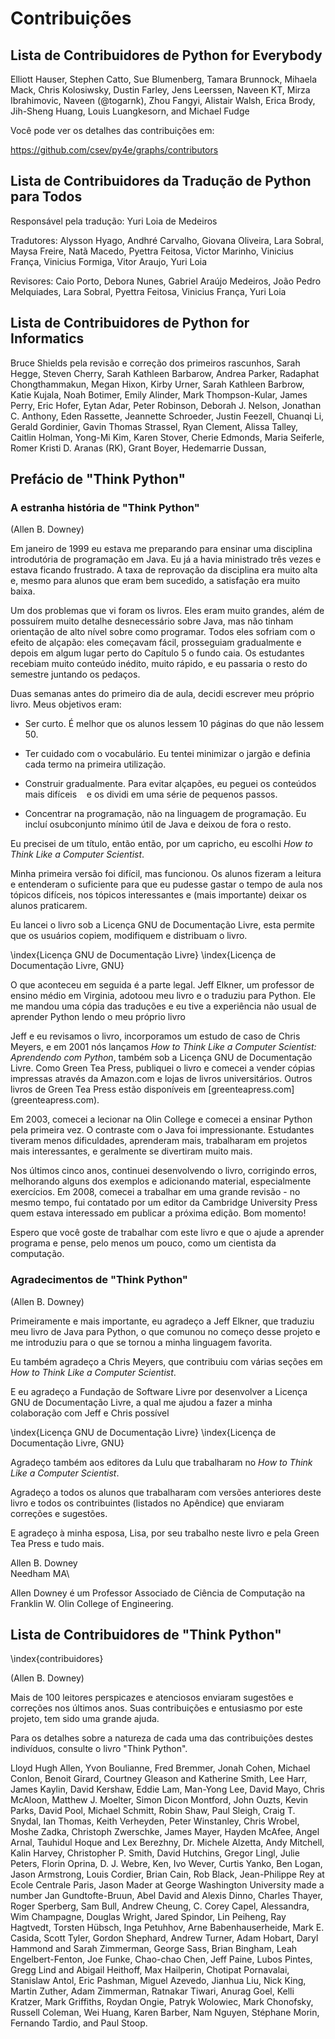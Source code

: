 
Contribuições
=============

Lista de Contribuidores de Python for Everybody 
-------------------------------------------

Elliott Hauser,
Stephen Catto,
Sue Blumenberg,
Tamara Brunnock,
Mihaela Mack,
Chris Kolosiwsky,
Dustin Farley,
Jens Leerssen,
Naveen KT,
Mirza Ibrahimovic,
Naveen (@togarnk),
Zhou Fangyi,
Alistair Walsh,
Erica Brody,
Jih-Sheng Huang,
Louis Luangkesorn,
and
Michael Fudge

Você pode ver os detalhes das contribuições em:

https://github.com/csev/py4e/graphs/contributors

Lista de Contribuidores da Tradução de Python para Todos 
-------------------------------------------

Responsável pela tradução: Yuri Loia de Medeiros

Tradutores: Alysson Hyago, Andhré Carvalho, Giovana Oliveira, Lara Sobral, Maysa Freire, Natã Macedo, Pyettra Feitosa,  Victor Marinho, Vinicius França, Vinicius Formiga, Vitor Araujo, Yuri Loia

Revisores: Caio Porto, Debora Nunes, Gabriel Araújo Medeiros, João Pedro Melquiades, Lara Sobral, Pyettra Feitosa, Vinicius França, Yuri Loia


Lista de Contribuidores de Python for Informatics 
-------------------------------------------

Bruce Shields pela revisão e correção dos primeiros rascunhos, Sarah Hegge, Steven Cherry,
Sarah Kathleen Barbarow, Andrea Parker, Radaphat Chongthammakun, Megan
Hixon, Kirby Urner, Sarah Kathleen Barbrow, Katie Kujala, Noah Botimer,
Emily Alinder, Mark Thompson-Kular, James Perry, Eric Hofer, Eytan Adar,
Peter Robinson, Deborah J. Nelson, Jonathan C. Anthony, Eden Rassette,
Jeannette Schroeder, Justin Feezell, Chuanqi Li, Gerald Gordinier, Gavin
Thomas Strassel, Ryan Clement, Alissa Talley, Caitlin Holman, Yong-Mi
Kim, Karen Stover, Cherie Edmonds, Maria Seiferle, Romer Kristi D.
Aranas (RK), Grant Boyer, Hedemarrie Dussan,

Prefácio de "Think Python"
--------------------------

### A estranha história de "Think Python"

(Allen B. Downey)

Em janeiro de 1999 eu estava me preparando para ensinar uma disciplina introdutória de programação em Java. Eu já a havia ministrado três vezes e estava ficando frustrado.
A taxa de reprovação da disciplina era muito alta e, mesmo para alunos que
eram bem sucedido, a satisfação era muito baixa.

Um dos problemas que vi foram os livros. Eles eram muito grandes, além de possuírem
muito detalhe desnecessário sobre Java, mas não tinham orientação de alto nível
sobre como programar. Todos eles sofriam com o efeito de alçapão:
eles começavam fácil, prosseguiam gradualmente e depois em algum lugar perto do 
Capítulo 5 o fundo caia. Os estudantes recebiam muito conteúdo inédito, muito rápido, e eu passaria o resto do semestre juntando os pedaços.

Duas semanas antes do primeiro dia de aula, decidi escrever meu próprio
livro. Meus objetivos eram:

- Ser curto. É melhor que os alunos lessem 10 páginas do que não lessem 50.

- Ter cuidado com o vocabulário. Eu tentei minimizar o jargão e definia cada termo na primeira utilização.

- Construir gradualmente. Para evitar alçapões, eu peguei os conteúdos mais difíceis
   e os dividi em uma série de pequenos passos.

- Concentrar na programação, não na linguagem de programação. Eu incluí osubconjunto mínimo útil de Java e deixou de fora o resto.

Eu precisei de um título, então então, por um capricho, eu escolhi *How to Think Like a Computer
Scientist*.

Minha primeira versão foi difícil, mas funcionou. Os alunos fizeram a leitura e
entenderam o suficiente para que eu pudesse gastar o tempo de aula nos tópicos difíceis,
nos tópicos interessantes e (mais importante) deixar os alunos praticarem.

Eu lancei o livro sob a Licença GNU de Documentação Livre, esta permite que os usuários copiem, modifiquem e distribuam o livro.

\index{Licença GNU de Documentação Livre}
\index{Licença de Documentação Livre, GNU}

O que aconteceu em seguida é a parte legal. Jeff Elkner, um professor de ensino médio em 
Virginia, adotoou meu livro e o traduziu para Python. Ele me mandou uma cópia das traduções e eu tive a experiência não usual de aprender Python lendo o meu próprio livro

Jeff e eu revisamos o livro, incorporamos um estudo de caso de Chris Meyers,
e em 2001 nós lançamos *How to Think Like a Computer Scientist:
Aprendendo com Python*, também sob a Licença GNU de Documentação Livre. Como
Green Tea Press, publiquei o livro e comecei a vender cópias impressas
através da Amazon.com e lojas de livros universitários. Outros livros de Green Tea Press estão disponíveis em [greenteapress.com] (greenteapress.com).

Em 2003, comecei a lecionar na Olin College e comecei a ensinar Python pela
primeira vez. O contraste com o Java foi impressionante. Estudantes tiveram menos dificuldades, aprenderam mais, trabalharam em projetos mais interessantes, e geralmente se divertiram muito mais.

Nos últimos cinco anos, continuei desenvolvendo o livro,
corrigindo erros, melhorando alguns dos exemplos e adicionando material,
especialmente exercícios. Em 2008, comecei a trabalhar em uma grande revisão - no
mesmo tempo, fui contatado por um editor da Cambridge University Press
quem estava interessado em publicar a próxima edição. Bom momento!

Espero que você goste de trabalhar com este livro e que o ajude a aprender
programa e pense, pelo menos um pouco, como um cientista da computação.

### Agradecimentos de "Think Python"

(Allen B. Downey)

Primeiramente e mais importante, eu agradeço a Jeff Elkner, que traduziu meu livro de Java
para Python, o que comunou no começo desse projeto e me introduziu para o que se tornou a minha linguagem favorita.

Eu também agradeço a Chris Meyers, que contribuiu com várias seções em *How to
Think Like a Computer Scientist*.

E eu agradeço a Fundação de Software Livre por desenvolver a Licença GNU de Documentação Livre, a qual me ajudou a fazer a minha colaboração com Jeff e Chris possível

\index{Licença GNU de Documentação Livre}
\index{Licença de Documentação Livre, GNU}


Agradeço também aos editores da Lulu que trabalharam no *How to Think Like a
Computer Scientist*.

Agradeço a todos os alunos que trabalharam com versões anteriores deste livro
e todos os contribuintes (listados no Apêndice) que enviaram correções
e sugestões.

E agradeço à minha esposa, Lisa, por seu trabalho neste livro e pela Green Tea
Press e tudo mais.

Allen B. Downey\
Needham MA\

Allen Downey é um Professor Associado de Ciência de Computação na
Franklin W. Olin College of Engineering.

Lista de Contribuidores de "Think Python"
-----------------------------------

\index{contribuidores}

(Allen B. Downey)

Mais de 100 leitores perspicazes e atenciosos enviaram sugestões
e correções nos últimos anos. Suas contribuições e
entusiasmo por este projeto, tem sido uma grande ajuda.

Para os detalhes sobre a natureza de cada uma das contribuições destes
indivíduos, consulte o livro "Think Python".

Lloyd Hugh Allen, Yvon Boulianne, Fred Bremmer, Jonah Cohen, Michael
Conlon, Benoit Girard, Courtney Gleason and Katherine Smith, Lee Harr,
James Kaylin, David Kershaw, Eddie Lam, Man-Yong Lee, David Mayo, Chris
McAloon, Matthew J. Moelter, Simon Dicon Montford, John Ouzts, Kevin
Parks, David Pool, Michael Schmitt, Robin Shaw, Paul Sleigh, Craig T.
Snydal, Ian Thomas, Keith Verheyden, Peter Winstanley, Chris Wrobel,
Moshe Zadka, Christoph Zwerschke, James Mayer, Hayden McAfee, Angel
Arnal, Tauhidul Hoque and Lex Berezhny, Dr. Michele Alzetta, Andy
Mitchell, Kalin Harvey, Christopher P. Smith, David Hutchins, Gregor
Lingl, Julie Peters, Florin Oprina, D. J. Webre, Ken, Ivo Wever, Curtis
Yanko, Ben Logan, Jason Armstrong, Louis Cordier, Brian Cain, Rob Black,
Jean-Philippe Rey at Ecole Centrale Paris, Jason Mader at George
Washington University made a number Jan Gundtofte-Bruun, Abel David and
Alexis Dinno, Charles Thayer, Roger Sperberg, Sam Bull, Andrew Cheung,
C. Corey Capel, Alessandra, Wim Champagne, Douglas Wright, Jared
Spindor, Lin Peiheng, Ray Hagtvedt, Torsten Hübsch, Inga Petuhhov, Arne
Babenhauserheide, Mark E. Casida, Scott Tyler, Gordon Shephard, Andrew
Turner, Adam Hobart, Daryl Hammond and Sarah Zimmerman, George Sass,
Brian Bingham, Leah Engelbert-Fenton, Joe Funke, Chao-chao Chen, Jeff
Paine, Lubos Pintes, Gregg Lind and Abigail Heithoff, Max Hailperin,
Chotipat Pornavalai, Stanislaw Antol, Eric Pashman, Miguel Azevedo,
Jianhua Liu, Nick King, Martin Zuther, Adam Zimmerman, Ratnakar Tiwari,
Anurag Goel, Kelli Kratzer, Mark Griffiths, Roydan Ongie, Patryk
Wolowiec, Mark Chonofsky, Russell Coleman, Wei Huang, Karen Barber, Nam
Nguyen, Stéphane Morin, Fernando Tardio, and Paul Stoop.

